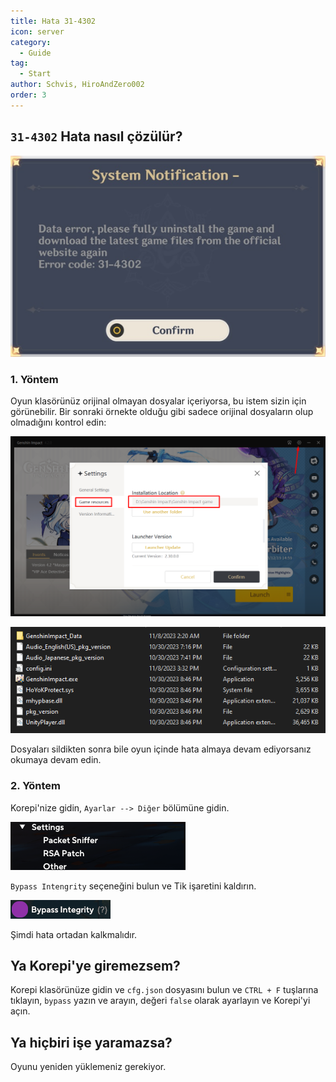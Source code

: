 ```yaml
---
title: Hata 31-4302
icon: server
category:
  - Guide
tag:
  - Start
author: Schvis, HiroAndZero002
order: 3
---
```


## `31-4302` Hata nasıl çözülür?

![](/assets/images/docs/202312/31-4302.png)

### 1. Yöntem

Oyun klasörünüz orijinal olmayan dosyalar içeriyorsa, bu istem sizin için görünebilir. Bir sonraki örnekte olduğu gibi sadece orijinal dosyaların olup olmadığını kontrol edin:

![](/assets/images/docs/202312/launcher.png)

![](/assets/images/docs/202312/folder1.png)

Dosyaları sildikten sonra bile oyun içinde hata almaya devam ediyorsanız okumaya devam edin.

### 2. Yöntem

Korepi'nize gidin, `Ayarlar --> Diğer` bölümüne gidin.

![](/assets/images/docs/202312/settings1.png)

`Bypass Intengrity` seçeneğini bulun ve Tik işaretini kaldırın.

![](/assets/images/docs/202312/settings2.png)

Şimdi hata ortadan kalkmalıdır.

## Ya Korepi'ye giremezsem?

Korepi klasörünüze gidin ve `cfg.json` dosyasını bulun ve `CTRL + F` tuşlarına tıklayın, `bypass` yazın ve arayın, değeri `false` olarak ayarlayın ve Korepi'yi açın.

## Ya hiçbiri işe yaramazsa?

Oyunu yeniden yüklemeniz gerekiyor.

